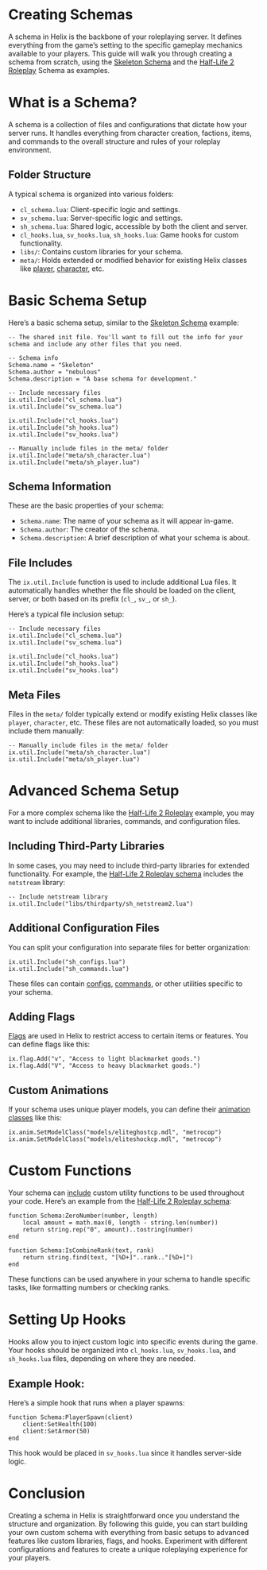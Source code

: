 # Creating Schemas

A schema in Helix is the backbone of your roleplaying server. It defines everything from the game’s setting to the specific gameplay mechanics available to your players. This guide will walk you through creating a schema from scratch, using the [Skeleton Schema](https://github.com/NebulousCloud/helix-skeleton/tree/master) and the [Half-Life 2 Roleplay](https://github.com/NebulousCloud/helix-hl2rp/tree/master) Schema as examples.

# What is a Schema?

A schema is a collection of files and configurations that dictate how your server runs. It handles everything from character creation, factions, items, and commands to the overall structure and rules of your roleplay environment.

## Folder Structure

A typical schema is organized into various folders:

- `cl_schema.lua`: Client-specific logic and settings.
- `sv_schema.lua`: Server-specific logic and settings.
- `sh_schema.lua`: Shared logic, accessible by both the client and server.
- `cl_hooks.lua`, `sv_hooks.lua`, `sh_hooks.lua`: Game hooks for custom functionality.
- `libs/`: Contains custom libraries for your schema.
- `meta/`: Holds extended or modified behavior for existing Helix classes like [player](https://minerva-servers.com/helix/classes/player/), [character](https://minerva-servers.com/helix/classes/character/), etc.

# Basic Schema Setup

Here’s a basic schema setup, similar to the [Skeleton Schema](https://github.com/NebulousCloud/helix-skeleton/tree/master) example:

```
-- The shared init file. You'll want to fill out the info for your schema and include any other files that you need.

-- Schema info
Schema.name = "Skeleton"
Schema.author = "nebulous"
Schema.description = "A base schema for development."

-- Include necessary files
ix.util.Include("cl_schema.lua")
ix.util.Include("sv_schema.lua")

ix.util.Include("cl_hooks.lua")
ix.util.Include("sh_hooks.lua")
ix.util.Include("sv_hooks.lua")

-- Manually include files in the meta/ folder
ix.util.Include("meta/sh_character.lua")
ix.util.Include("meta/sh_player.lua")
```

## Schema Information

These are the basic properties of your schema:

- `Schema.name`: The name of your schema as it will appear in-game.
- `Schema.author`: The creator of the schema.
- `Schema.description`: A brief description of what your schema is about.

## File Includes

The `ix.util.Include` function is used to include additional Lua files. It automatically handles whether the file should be loaded on the client, server, or both based on its prefix (`cl_`, `sv_`, or `sh_`).

Here’s a typical file inclusion setup:

```
-- Include necessary files
ix.util.Include("cl_schema.lua")
ix.util.Include("sv_schema.lua")

ix.util.Include("cl_hooks.lua")
ix.util.Include("sh_hooks.lua")
ix.util.Include("sv_hooks.lua")
```

## Meta Files

Files in the `meta/` folder typically extend or modify existing Helix classes like `player`, `character`, etc. These files are not automatically loaded, so you must include them manually:

```
-- Manually include files in the meta/ folder
ix.util.Include("meta/sh_character.lua")
ix.util.Include("meta/sh_player.lua")
```

# Advanced Schema Setup

For a more complex schema like the [Half-Life 2 Roleplay](https://github.com/NebulousCloud/helix-hl2rp/tree/master) example, you may want to include additional libraries, commands, and configuration files.

## Including Third-Party Libraries

In some cases, you may need to include third-party libraries for extended functionality. For example, the [Half-Life 2 Roleplay schema](https://github.com/NebulousCloud/helix-hl2rp/tree/master) includes the `netstream` library:

```
-- Include netstream library
ix.util.Include("libs/thirdparty/sh_netstream2.lua")
```

## Additional Configuration Files

You can split your configuration into separate files for better organization:

```
ix.util.Include("sh_configs.lua")
ix.util.Include("sh_commands.lua")
```

These files can contain [configs](https://minerva-servers.com/helix/libraries/ix.config/), [commands](https://minerva-servers.com/helix/libraries/ix.command/), or other utilities specific to your schema.

## Adding Flags

[Flags](https://minerva-servers.com/helix/libraries/ix.flag/#ix.flag.Add) are used in Helix to restrict access to certain items or features. You can define flags like this:

```
ix.flag.Add("v", "Access to light blackmarket goods.")
ix.flag.Add("V", "Access to heavy blackmarket goods.")
```

## Custom Animations

If your schema uses unique player models, you can define their [animation classes](https://minerva-servers.com/helix/libraries/ix.anim/) like this:

```
ix.anim.SetModelClass("models/eliteghostcp.mdl", "metrocop")
ix.anim.SetModelClass("models/eliteshockcp.mdl", "metrocop")
```

# Custom Functions

Your schema can [include](https://minerva-servers.com/helix/libraries/ix.util/#ix.util.Include) custom utility functions to be used throughout your code. Here’s an example from the [Half-Life 2 Roleplay schema](https://github.com/NebulousCloud/helix-hl2rp/tree/master):

```
function Schema:ZeroNumber(number, length)
    local amount = math.max(0, length - string.len(number))
    return string.rep("0", amount)..tostring(number)
end

function Schema:IsCombineRank(text, rank)
    return string.find(text, "[%D+]"..rank.."[%D+]")
end
```

These functions can be used anywhere in your schema to handle specific tasks, like formatting numbers or checking ranks.

# Setting Up Hooks

Hooks allow you to inject custom logic into specific events during the game. Your hooks should be organized into `cl_hooks.lua`, `sv_hooks.lua`, and `sh_hooks.lua` files, depending on where they are needed.

## Example Hook:

Here’s a simple hook that runs when a player spawns:

```
function Schema:PlayerSpawn(client)
    client:SetHealth(100)
    client:SetArmor(50)
end
```

This hook would be placed in `sv_hooks.lua` since it handles server-side logic.

# Conclusion

Creating a schema in Helix is straightforward once you understand the structure and organization. By following this guide, you can start building your own custom schema with everything from basic setups to advanced features like custom libraries, flags, and hooks. Experiment with different configurations and features to create a unique roleplaying experience for your players.
